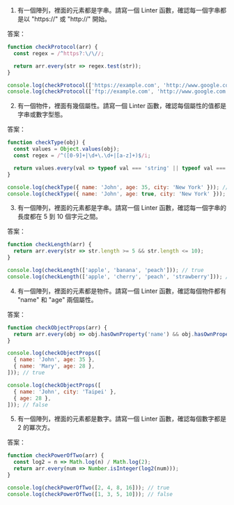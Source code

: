 

1. 有一個陣列，裡面的元素都是字串。請寫一個 Linter 函數，確認每一個字串都是以 "https://" 或 "http://" 開始。

答案：

```javascript
function checkProtocol(arr) {
  const regex = /^https?:\/\//;

  return arr.every(str => regex.test(str));
}

console.log(checkProtocol(['https://example.com', 'http://www.google.com'])); // true
console.log(checkProtocol(['ftp://example.com', 'http://www.google.com'])); // false
```

2. 有一個物件，裡面有幾個屬性。請寫一個 Linter 函數，確認每個屬性的值都是字串或數字型態。

答案：

```javascript
function checkType(obj) {
  const values = Object.values(obj);
  const regex = /^([0-9]+|\d+\.\d+|[a-z]+)$/i;

  return values.every(val => typeof val === 'string' || typeof val === 'number' && regex.test(val));
}

console.log(checkType({ name: 'John', age: 35, city: 'New York' })); // true
console.log(checkType({ name: 'John', age: true, city: 'New York' })); // false
```

3. 有一個陣列，裡面的元素都是字串。請寫一個 Linter 函數，確認每一個字串的長度都在 5 到 10 個字元之間。

答案：

```javascript
function checkLength(arr) {
  return arr.every(str => str.length >= 5 && str.length <= 10);
}

console.log(checkLength(['apple', 'banana', 'peach'])); // true
console.log(checkLength(['apple', 'cherry', 'peach', 'strawberry'])); // false
```

4. 有一個陣列，裡面的元素都是物件。請寫一個 Linter 函數，確認每個物件都有 "name" 和 "age" 兩個屬性。

答案：

```javascript
function checkObjectProps(arr) {
  return arr.every(obj => obj.hasOwnProperty('name') && obj.hasOwnProperty('age'));
}

console.log(checkObjectProps([
  { name: 'John', age: 35 },
  { name: 'Mary', age: 28 },
])); // true

console.log(checkObjectProps([
  { name: 'John', city: 'Taipei' },
  { age: 28 },
])); // false
```

5. 有一個陣列，裡面的元素都是數字。請寫一個 Linter 函數，確認每個數字都是 2 的冪次方。

答案：

```javascript
function checkPowerOfTwo(arr) {
  const log2 = n => Math.log(n) / Math.log(2);
  return arr.every(num => Number.isInteger(log2(num)));
}

console.log(checkPowerOfTwo([2, 4, 8, 16])); // true
console.log(checkPowerOfTwo([1, 3, 5, 10])); // false
```